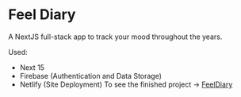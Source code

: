 # Feel Diary
A NextJS full-stack app to track your mood throughout the years.

Used: 
- Next 15
- Firebase (Authentication and Data Storage)
- Netlify (Site Deployment)
To see the finished project -> [FeelDiary](feeldiary.netlify.app)
